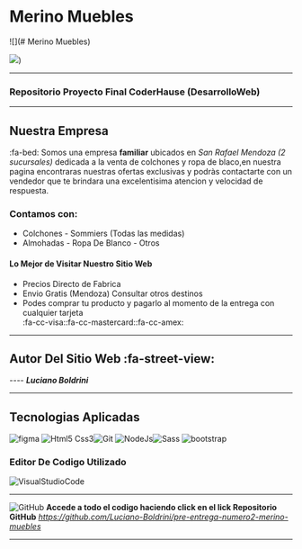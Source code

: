 # Merino Muebles

![](# Merino Muebles)

![](https://i.postimg.cc/NGyYVhCh/262403351-2238474309636946-6866482934892857693-n-2.jpg))

------------

### Repositorio Proyecto Final CoderHause (DesarrolloWeb)

------------


## Nuestra Empresa
:fa-bed: Somos una empresa **familiar** ubicados en *San Rafael Mendoza (2 sucursales)* dedicada a la venta de colchones y ropa de blaco,en nuestra pagina encontraras nuestras ofertas exclusivas y podràs contactarte con un vendedor que te brindara una excelentisima atencion y velocidad de respuesta.
### Contamos con:
- Colchones - Sommiers (Todas las medidas)
- Almohadas - Ropa De Blanco - Otros
#### Lo Mejor de Visitar Nuestro Sitio Web
- Precios Directo de Fabrica
- Envio Gratis (Mendoza) Consultar otros destinos 
- Podes comprar tu producto y pagarlo al momento de la entrega con cualquier tarjeta       
:fa-cc-visa::fa-cc-mastercard::fa-cc-amex:
------------


## Autor Del Sitio Web :fa-street-view:
----  ***Luciano Boldrini***

------------
## Tecnologias Aplicadas
![figma](https://i.postimg.cc/FKqX3L7B/figma.png "figma")
![Html5 Css3](https://i.postimg.cc/0jj5PsMT/html-css.png "Html5 Css3")![Git](https://i.postimg.cc/Rh2TTvc9/git.png "Git")
![NodeJs](https://i.postimg.cc/6QZYb2MS/nodejs.png "NodeJs")![Sass](https://i.postimg.cc/HxhNfDQv/sass.png "Sass")
![bootstrap](https://i.postimg.cc/L4t31FWt/bootstrap.jpg "bootstrap")
### Editor De Codigo Utilizado
![VisualStudioCode](https://i.postimg.cc/rsT4yzCD/visual.jpg "VisualStudioCode")


------------

![GitHub](https://i.postimg.cc/gJjMmSsw/github.png "GitHub")  **Accede a todo el codigo haciendo click en el lick Repositorio GitHub**
*https://github.com/Luciano-Boldrini/pre-entrega-numero2-merino-muebles*


------------